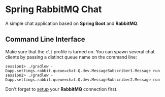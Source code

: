 # Spring RabbitMQ Chat

A simple chat application based on **Spring Boot** and **RabbitMQ**. 

## Command Line Interface

Make sure that the `cli` profile is turned on. You can spawn several chat clients by passing a distinct queue name on the command line:

    session1> ./gradlew -Dapp.settings.rabbit.queue=chat.Q.dev.MessageSubscriber1.Message run
    session2> ./gradlew -Dapp.settings.rabbit.queue=chat.Q.dev.MessageSubscriber2.Message run

Don't forget to [setup](src/main/resources/application.yml) your **RabbitMQ** connection first.

